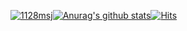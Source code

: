 <!--
**MoonSangJin/MoonSangJin** is a ✨ _special_ ✨ repository because its `README.md` (this file) appears on your GitHub profile.

Here are some ideas to get you started:

- 🔭 I’m currently working on ...
- 🌱 I’m currently learning ...
- 👯 I’m looking to collaborate on ...
- 🤔 I’m looking for help with ...
- 💬 Ask me about ...
- 📫 How to reach me: ...
- 😄 Pronouns: ...
- ⚡ Fun fact: ...
-->

<div style="display:flex">
	

[![1128msj](http://mazassumnida.wtf/api/v2/generate_badge?boj=1128msj)](https://solved.ac/1128msj)
 
 [![Anurag's github stats](https://github-readme-stats.vercel.app/api?username=MoonSangJin)](https://github.com/anuraghazra/github-readme-stats)

  [![Hits](https://hits.seeyoufarm.com/api/count/incr/badge.svg?url=https%3A%2F%2Fgithub.com%2Fzzsza)](https://hits.seeyoufarm.com) 
	
</div>
